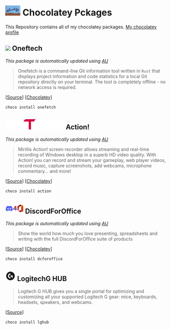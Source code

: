 # <img src="./_icons/Chocolatey.svg" height="32" /> Chocolatey Pckages

This Repository contains all of my chocolatey packages.
[My chocolatey profile](https://community.chocolatey.org/profiles/kamack38)

## <img src="https://rawcdn.githack.com/o2sh/onefetch/main/assets/onefetch.svg" height="32" /> Oneftech

*This package is automatically updated using [AU](https://github.com/majkinetor/au)*

> Onefetch is a command-line Git information tool written in `Rust` that displays project information and code statistics for a local Git repository directly on your terminal. The tool is completely offline - no network access is required.

[[Source](https://github.com/o2sh/onefetch)] [[Chocolatey](https://community.chocolatey.org/packages/onefetch/)]

```powershell
choco install onefetch
```

## <img src="./_icons/Action.png" height="32"/> Action!

*This package is automatically updated using [AU](https://github.com/majkinetor/au)*

> Mirillis Action! screen recorder allows streaming and real-time recording of Windows desktop in a superb HD video quality. With Action! you can record and stream your gameplay, web player videos, record music, capture screenshots, add webcams, microphone commentary... and more!

[[Source](https://mirillis.com/en/products/action.html)] [[Chocolatey](https://community.chocolatey.org/packages/action/)]

```powershell
choco install action
```

## <img src="./_icons/DiscordForOffice.png" height="32"/> DiscordForOffice

*This package is automatically updated using [AU](https://github.com/majkinetor/au)*

> Show the world how much you love presenting, spreadsheets and writing with the full DiscordForOffice suite of products

[[Source](https://github.com/7coil/DiscordForOffice)] [[Chocolatey](https://community.chocolatey.org/packages/dcforoffice/)]

```powershell
choco install dcforoffice
```

## <img src="./logitechghub/icons/lg-hub.png" height="32" /> LogitechG HUB

> Logitech G HUB gives you a single portal for optimizing and customizing all your supported Logitech G gear: mice, keyboards, headsets, speakers, and webcams.

[[Source](https://support.logi.com/hc/articles/360025298133)]

```powershell
choco install lghub
```
